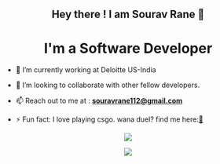 <h2 align="center">Hey there ! I am Sourav Rane 👋</h2>

<h1 align="center">I'm a Software Developer</h1>

- 🔭 I’m currently working at Deloitte US-India

- 👯 I’m looking to collaborate with other fellow developers.

- 📫 Reach out to me at : **souravrane112@gmail.com**

- ⚡ Fun fact: I love playing csgo. wana duel? find me here:[👊](https://steamcommunity.com/id/songokuisback/)

<p align="center">
<a href="https://www.linkedin.com/in/sourav-rane-57604a119/" target="blank"><img src="https://img.icons8.com/cute-clipart/30/000000/linkedin.png"/></a>
</p>

<p align="center">
<a href="https://steamcommunity.com/id/songokuisback/" target="blank"><img src="https://img.icons8.com/fluent/28/000000/steam.png"/></a>
</p>
